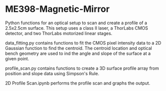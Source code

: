 # ME398-Magnetic-Mirror

Python functions for an optical setup to scan and create a profile of a 2.5x2.5cm surface. This setup uses a class II laser, a ThorLabs CMOS detector, and two ThorLabs motorized linear stages.

data_fitting.py contains functions to fit the CMOS pixel intensity data to a 2D Gaussian function to find the centroid. The centroid location and optical bench geometry are used to ind the angle and slope of the surface at a given point.

profile_scan.py contains functions to create a 3D surface profile array from position and slope data using Simpson's Rule.

2D Profile Scan.ipynb performs the profile scan and graphs the output.
